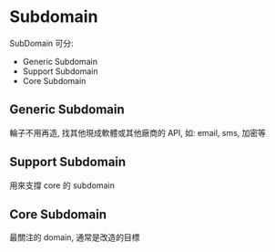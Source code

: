 # Subdomain

SubDomain 可分:
- Generic Subdomain
- Support Subdomain
- Core Subdomain

## Generic Subdomain

輪子不用再造, 找其他現成軟體或其他廠商的 API, 如: email, sms, 加密等

## Support Subdomain

用來支撐 core 的 subdomain

## Core Subdomain

最關注的 domain, 通常是改造的目標
